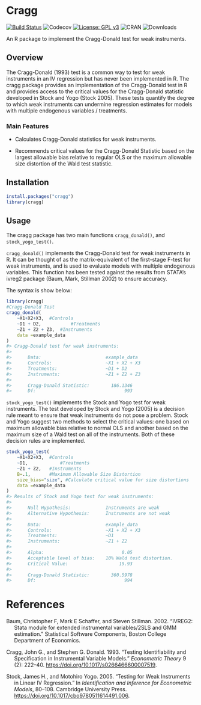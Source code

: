 
# Cragg

[![Build
Status](https://travis-ci.com/beniaminogreen/cragg.svg?branch=main)](https://travis-ci.com/beniaminogreen/cragg)
![Codecov](https://img.shields.io/codecov/c/github/beniaminogreen/cragg)
[![License: GPL
v3](https://img.shields.io/badge/License-GPL%20v3-blue.svg)](https://www.gnu.org/licenses/gpl-3.0.en.html)
![CRAN](https://www.r-pkg.org/badges/version/cragg)
![Downloads](https://cranlogs.r-pkg.org/badges/last-month/cragg)

An R package to implement the Cragg-Donald test for weak instruments.

## Overview

The Cragg-Donald (1993) test is a common way to test for weak
instruments in an IV regression but has never been implemented in R. The
cragg package provides an implementation of the Cragg-Donald test in R
and provides access to the critical values for the Cragg-Donald
statistic developed in Stock and Yogo (Stock 2005). These tests quantify
the degree to which weak instruments can undermine regression estimates
for models with multiple endogenous variables / treatments.

### Main Features

-   Calculates Cragg-Donald statistics for weak instruments.

-   Recommends critical values for the Cragg-Donald Statistic based on
    the largest allowable bias relative to regular OLS or the maximum
    allowable size distortion of the Wald test statistic.

## Installation

``` r
install.packages("cragg")
library(cragg)
```

## Usage

The cragg package has two main functions `cragg_donald()`, and
`stock_yogo_test()`.

`cragg_donald()` implements the Cragg-Donald test for weak instruments
in R. It can be thought of as the matrix-equivalent of the first-stage
F-test for weak instruments, and is used to evaluate models with
multiple endogenous variables. This function has been tested against the
results from STATA’s ivreg2 package (Baum, Mark, Stillman 2002) to
ensure accuracy.

The syntax is show below:

``` r
library(cragg)
#Cragg-Donald Test
cragg_donald(
    ~X1+X2+X3,  #Controls
    ~D1 + D2,           #Treatments
    ~Z1 + Z2 + Z3,  #Instruments
    data =example_data
)
#> Cragg-Donald test for weak instruments:
#> 
#>      Data:                        example_data 
#>      Controls:                    ~X1 + X2 + X3 
#>      Treatments:                  ~D1 + D2 
#>      Instruments:                 ~Z1 + Z2 + Z3 
#> 
#>      Cragg-Donald Statistic:        186.1346 
#>      Df:                                 993
```

`stock_yogo_test()` implements the Stock and Yogo test for weak
instruments. The test developed by Stock and Yogo (2005) is a decision
rule meant to ensure that weak instruments do not pose a problem. Stock
and Yogo suggest two methods to select the critical values: one based on
maximum allowable bias relative to normal OLS and another based on the
maximum size of a Wald test on all of the instruments. Both of these
decision rules are implemented.

``` r
stock_yogo_test(
    ~X1+X2+X3,  #Controls
    ~D1,            #Treatments
    ~Z1 + Z2,   #Instruments
    B=.1,       #Maximum Allowable Size Distortion
    size_bias="size", #Calculate critical value for size distortions
    data =example_data
)
#> Results of Stock and Yogo test for weak instruments:
#> 
#>      Null Hypothesis:             Instruments are weak 
#>      Alternative Hypothesis:      Instruments are not weak 
#> 
#>      Data:                        example_data 
#>      Controls:                    ~X1 + X2 + X3 
#>      Treatments:                  ~D1 
#>      Instruments:                 ~Z1 + Z2 
#> 
#>      Alpha:                             0.05 
#>      Acceptable level of bias:    10% Wald test distortion.
#>      Critical Value:                   19.93 
#> 
#>      Cragg-Donald Statistic:        360.5978 
#>      Df:                                 994
```

# References

<div id="refs" class="references csl-bib-body hanging-indent">

<div id="ref-ivreg2" class="csl-entry">

Baum, Christopher F, Mark E Schaffer, and Steven Stillman. 2002. “<span
class="nocase">IVREG2: Stata module for extended instrumental
variables/2SLS and GMM estimation</span>.” Statistical Software
Components, Boston College Department of Economics.

</div>

<div id="ref-Cragg_1993" class="csl-entry">

Cragg, John G., and Stephen G. Donald. 1993. “Testing Identifiability
and Specification in Instrumental Variable Models.” *Econometric Theory*
9 (2): 222–40. <https://doi.org/10.1017/s0266466600007519>.

</div>

<div id="ref-Stock_2005" class="csl-entry">

Stock, James H., and Motohiro Yogo. 2005. “Testing for Weak Instruments
in Linear IV Regression.” In *Identification and Inference for
Econometric Models*, 80–108. Cambridge University Press.
<https://doi.org/10.1017/cbo9780511614491.006>.

</div>

</div>
